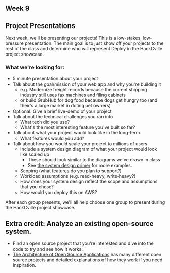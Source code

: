 Week 9
-----

## Project Presentations
Next week, we'll be presenting our projects! This is a low-stakes, low-pressure presentation.
The main goal is to just show off your projects to the rest of the class and determine who will represent Deploy
in the HackCville project showcase.

### What we're looking for:
- 5 minute presentation about your project
- Talk about the goal/mission of your web app and why you're building it
  - e.g. Modernize freight records because the current shipping industry still uses fax machines and filing cabinets
  - or build GrubHub for dog food because dogs get hungry too (and their's a large market in doting pet owners)
- Optional. Give a brief live-demo of your project
- Talk about the technical challenges you ran into
  - What tech did you use?
  - What's the most interesting feature you've built so far?
- Talk about what your project would look like in the long-term.
  - What features would you add?
- Talk about how you would scale your project to millions of users
  - Include a system design diagram of what your project would look like scaled up
    - These should look similar to the diagrams we've drawn in class
    - See [the system design primer](https://github.com/donnemartin/system-design-primer#system-design-interview-questions-with-solutions)
    for more examples.
  - Scoping (what features do you plan to support?)
  - Workload assumptions (e.g. read-heavy, write-heavy?)
  - How does your system design reflect the scope and assumptions that you chose?
  - How would you deploy this on AWS?

After each group presents, we'll all help choose one group to present during the HackCville project showcase.
  
## Extra credit: Analyze an existing open-source system.
- Find an open source project that you're interested and dive into the code to try and see how it works.
- [The Architecture of Open Source Applications](http://aosabook.org/en/index.html) has many different open source projects and
detailed explanations of how they work if you need inspiration.
